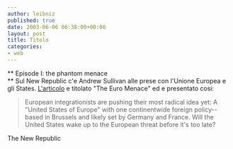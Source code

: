```yaml
---
author: leibniz
published: true
date: 2003-06-06 06:38:00+00:00
layout: post
title: Titolo
categories:
- web
---
```


 ** Episode I: the phantom menace   
** Sul New Republic c'e Andrew Sullivan alle prese con l'Unione Europea e gli States.  [ L'articolo](https://ssl.tnr.com/p/docsub.mhtml?i=20030616&s=sullivan061603) e titolato "The Euro Menace" ed e presentato cosi: 

>  
> 
> European integrationists are pushing their most radical idea yet: A "United States of Europe" with one continentwide foreign policy--based in Brussels and likely set by Germany and France. Will the United States wake up to the European threat before it's too late?

The New Republic
